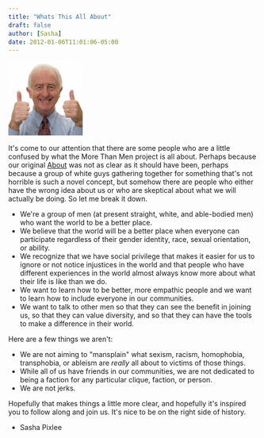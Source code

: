```yaml
---
title: "Whats This All About"
draft: false
author: [Sasha]
date: 2012-01-06T11:01:06-05:00
---
```


![Even this dude thinks diversity is awesome](/uploads/2011/07/thumbsUp1-150x150.jpg)

It's come to our attention that there are some people who are a little confused by what the More Than Men project is all about. Perhaps because our original [About](http://www.morethanmen.org/about/) was not as clear as it should have been, perhaps because a group of white guys gathering together for something that's not horrible is such a novel concept, but somehow there are people who either have the wrong idea about us or who are skeptical about what we will actually be doing. So let me break it down.

- We're a group of men (at present straight, white, and able-bodied men) who want the world to be a better place.
- We believe that the world will be a better place when everyone can participate regardless of their gender identity, race, sexual orientation, or ability.
- We recognize that we have social privilege that makes it easier for us to ignore or not notice injustices in the world and that people who have different experiences in the world almost always know more about what their life is like than we do.
- We want to learn how to be better, more empathic people and we want to learn how to include everyone in our communities.
- We want to talk to other men so that they can see the benefit in joining us, so that they can value diversity, and so that they can have the tools to make a difference in their world.

Here are a few things we aren't:
- We are not aiming to "mansplain" what sexism, racism, homophobia, transphobia, or ableism are _really_ all about to victims of those things.
- While all of us have friends in our communities, we are not dedicated to being a faction for any particular clique, faction, or person.
- We are not jerks.

Hopefully that makes things a little more clear, and hopefully it's inspired you to follow along and join us. It's nice to be on the right side of history.

- Sasha Pixlee